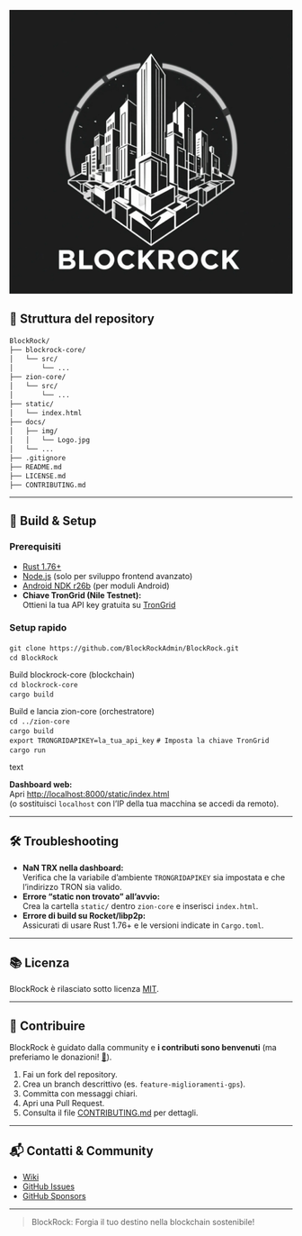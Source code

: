 ![BlockRock Logo](docs/Logo.jpg)

## 📁 Struttura del repository

```
BlockRock/
├── blockrock-core/
│   └── src/
│       └── ...
├── zion-core/
│   └── src/
│       └── ...
├── static/
│   └── index.html
├── docs/
│   ├── img/
│   │   └── Logo.jpg
│   └── ...
├── .gitignore
├── README.md
├── LICENSE.md
├── CONTRIBUTING.md
```

---

## 📝 Build & Setup

### Prerequisiti

- [Rust 1.76+](https://rustup.rs/)
- [Node.js](https://nodejs.org/) (solo per sviluppo frontend avanzato)
- [Android NDK r26b](https://developer.android.com/ndk/downloads) (per moduli Android)
- **Chiave TronGrid (Nile Testnet):**  
  Ottieni la tua API key gratuita su [TronGrid](https://www.trongrid.io/)

### Setup rapido

`git clone https://github.com/BlockRockAdmin/BlockRock.git`  
`cd BlockRock`

Build blockrock-core (blockchain)  
`cd blockrock-core`  
`cargo build`

Build e lancia zion-core (orchestratore)  
`cd ../zion-core`  
`cargo build`  
`export TRONGRIDAPIKEY=la_tua_api_key` `# Imposta la chiave TronGrid`  
`cargo run`

text

**Dashboard web:**  
Apri [http://localhost:8000/static/index.html](http://localhost:8000/static/index.html)  
(o sostituisci `localhost` con l’IP della tua macchina se accedi da remoto).

---

## 🛠️ Troubleshooting

- **NaN TRX nella dashboard:**  
  Verifica che la variabile d’ambiente `TRONGRIDAPIKEY` sia impostata e che l’indirizzo TRON sia valido.
- **Errore “static non trovato” all’avvio:**  
  Crea la cartella `static/` dentro `zion-core` e inserisci `index.html`.
- **Errore di build su Rocket/libp2p:**  
  Assicurati di usare Rust 1.76+ e le versioni indicate in `Cargo.toml`.

---

## 📚 Licenza

BlockRock è rilasciato sotto licenza [MIT](https://github.com/BlockRockAdmin/BlockRock/blob/main/LICENSE.md).

---

## 🤝 Contribuire

BlockRock è guidato dalla community e **i contributi sono benvenuti** (ma preferiamo le donazioni! [💸](https://github.com/sponsors/BlockRockAdmin)).

1. Fai un fork del repository.
2. Crea un branch descrittivo (es. `feature-miglioramenti-gps`).
3. Committa con messaggi chiari.
4. Apri una Pull Request.
5. Consulta il file [CONTRIBUTING.md](https://github.com/BlockRockAdmin/BlockRock/blob/main/CONTRIBUTING.md) per dettagli.

---

## 📬 Contatti & Community

- [Wiki](https://github.com/BlockRockAdmin/BlockRock/wiki)
- [GitHub Issues](https://github.com/BlockRockAdmin/BlockRock/issues)
- [GitHub Sponsors](https://github.com/sponsors/BlockRockAdmin)

---

> BlockRock: Forgia il tuo destino nella blockchain sostenibile!
